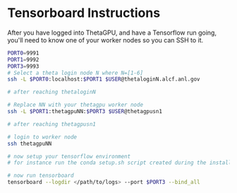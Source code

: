 # Tensorboard Instructions

After you have logged into ThetaGPU, and have a Tensorflow run going, you'll need to know one of your worker nodes so you can SSH to it.

```bash
PORT0=9991
PORT1=9992
PORT3=9993
# Select a theta login node N where N=[1-6]
ssh -L $PORT0:localhost:$PORT1 $USER@thetaloginN.alcf.anl.gov

# after reaching thetaloginN

# Replace NN with your thetagpu worker node
ssh -L $PORT1:thetagpuNN:$PORT3 $USER@thetagpusn1

# after reaching thetagpusn1

# login to worker node
ssh thetagpuNN

# now setup your tensorflow environment
# for instance run the conda setup.sh script created during the install_tensorflow.sh script

# now run tensorboard
tensorboard --logdir </path/to/logs> --port $PORT3 --bind_all
